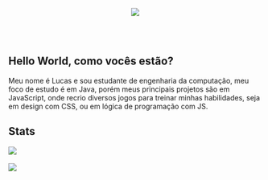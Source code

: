 <p align="center">
  <img align="middle" src="https://user-images.githubusercontent.com/54031977/105580763-129c8c80-5d6d-11eb-8482-d7b203314144.gif">
</p><br><br>

## Hello World, como vocês estão? <br>
Meu nome é Lucas e sou estudante de engenharia da computação, meu foco de estudo é em Java, porém meus principais projetos são em JavaScript, onde recrio diversos jogos para treinar minhas habilidades, seja em design com CSS, ou em lógica de programação com JS.


## Stats
<img align="middle" src="https://github-readme-stats.vercel.app/api?username=LucasLemeCF&show_icons=true&theme=dark"><br><br>
<img align="middle" src="https://github-readme-stats.vercel.app/api/top-langs/?username=LucasLemeCF&layout=compact&theme=dark&)](https://github.com/anuraghazra/github-readme-stats">

